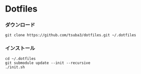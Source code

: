# Dotfiles

### ダウンロード

```
git clone https://github.com/tsuba3/dotfiles.git ~/.dotfiles
```

### インストール

```
cd ~/.dotfiles
git submodule update --init --recursive
./init.sh
```


